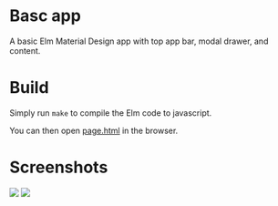 # Basc app

A basic Elm Material Design app with top app bar, modal drawer, and content.

# Build

Simply run `make` to compile the Elm code to javascript.

You can then open [page.html](page.html) in the browser.

# Screenshots

<img src="https://raw.githubusercontent.com/berenddeboer/elm-mdc/basic-app-example/examples/basic-app/screenshot.png1" />

<img src="https://raw.githubusercontent.com/berenddeboer/elm-mdc/basic-app-example/examples/basic-app/screenshot.png2" />

